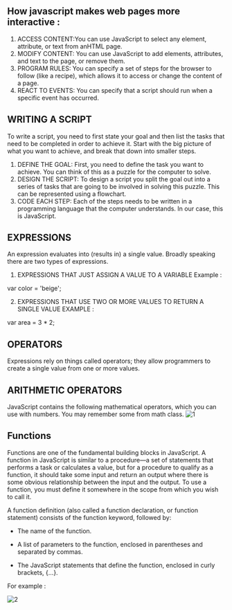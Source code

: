 ## How javascript makes web pages more interactive :
1. ACCESS CONTENT:You can use JavaScript to select any element, attribute, or text from anHTML page.
2. MODIFY CONTENT: You can use JavaScript to add elements, attributes, and text to the page, or remove them. 
3. PROGRAM RULES: You can specify a set of steps for the browser to follow (like a recipe), which allows it to access or change the content of a page.
4. REACT TO EVENTS: You can specify that a script should run when a specific event has occurred.

## WRITING A SCRIPT
To write a script, you need to first
state your goal and then list the
tasks that need to be completed in
order to achieve it. 
Start with the big picture of what
you want to achieve, and break
that down into smaller steps. 
1. DEFINE THE GOAL: First, you need to define the task you want to achieve. You can think of this as a puzzle for the computer to solve. 
2. DESIGN THE SCRIPT: To design a script you split the goal out into a series of tasks that are going to be involved in solving this puzzle. This can be represented using a flowchart. 
3. CODE EACH STEP: Each of the steps needs to be written in a programming language that the computer understands. In our case, this is JavaScript. 

## EXPRESSIONS
An expression evaluates into (results in) a single value. Broadly speaking there are two types of expressions. 
1. EXPRESSIONS THAT JUST ASSIGN A
VALUE TO A VARIABLE Example :

var color = 'beige'; 

2. EXPRESSIONS THAT USE TWO OR
MORE VALUES TO RETURN A
SINGLE VALUE  EXAMPLE : 

var area = 3 * 2; 

## OPERATORS
Expressions rely on things called operators; they allow programmers to create a single value from one or more values. 

## ARITHMETIC OPERATORS
JavaScript contains the following mathematical operators, which you can use with numbers.  You may remember some from math class.
![1](https://www12.0zz0.com/2021/02/24/20/173755262.png)

## Functions
Functions are one of the fundamental building blocks in JavaScript. A function in JavaScript is similar to a procedure—a set of statements that performs a task or calculates a value, but for a procedure to qualify as a function, it should take some input and return an output where there is some obvious relationship between the input and the output. To use a function, you must define it somewhere in the scope from which you wish to call it.

A function definition (also called a function declaration, or function statement) consists of the function keyword, followed by: 

* The name of the function.

* A list of parameters to the function, enclosed in parentheses and separated by commas.
* The JavaScript statements that define the function, enclosed in curly brackets, {...}.

For example :
 
![2](https://www12.0zz0.com/2021/02/24/20/327343693.png)